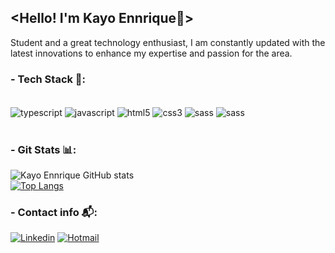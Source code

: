 ## <Hello! I'm Kayo Ennrique👋>

Student and a great technology enthusiast, I am constantly updated with the latest innovations to enhance my expertise and passion for the area.

### - Tech Stack 📱:
<div style="display: inline_block"><br/>
  <img align="center" alt="typescript" src="https://img.shields.io/badge/TypeScript-007ACC?style=for-the-badge&logo=typescript&logoColor=white" />
    <img align="center" alt="javascript" src="https://img.shields.io/badge/JavaScript-F7DF1E?style=for-the-badge&logo=javascript&logoColor=black" />
  <img align="center" alt="html5" src="https://img.shields.io/badge/HTML5-E34F26?style=for-the-badge&logo=html5&logoColor=white" />
  <img align="center" alt="css3" src="https://img.shields.io/badge/CSS3-1572B6?style=for-the-badge&logo=css3&logoColor=white" />
  <img align="center" alt="sass" src="https://img.shields.io/badge/Sass-CC6699?style=for-the-badge&logo=sass&logoColor=white" />
  <img align="center" alt="sass" src="https://img.shields.io/badge/Tailwind_CSS-38B2AC?style=for-the-badge&logo=tailwind-css&logoColor=white" />
</div><br/>

###  - Git Stats 📊:
![Kayo Ennrique GitHub stats](https://github-readme-stats.vercel.app/api?username=kayoennrique&show_icons=true&theme=synthwave)<br/>
[![Top Langs](https://github-readme-stats.vercel.app/api/top-langs/?username=kayoennrique&layout=donut)](https://github.com/kayoennrique/github-readme-stats)




###  - Contact info 📬:
[![Linkedin](https://img.shields.io/badge/LinkedIn-0077B5?style=for-the-badge&logo=linkedin&logoColor=white)](https://www.linkedin.com/in/kayoennrique/)
[![Hotmail](https://img.shields.io/badge/Outlook-0078D4?style=for-the-badge&logo=microsoft-outlook&logoColor=white)]()

